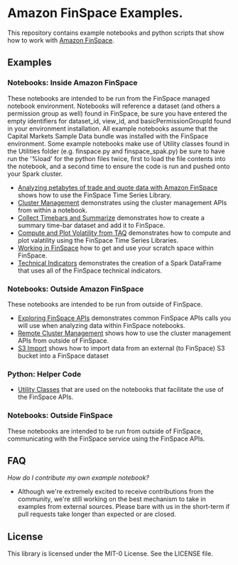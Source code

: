 # Amazon FinSpace Examples. 
This repository contains example notebooks and python scripts that show how to work with [Amazon FinSpace](https://aws.amazon.com/finspace/).

## Examples

### Notebooks: Inside Amazon FinSpace

These notebooks are intended to be run from the FinSpace managed notebook environment. Notebooks will reference a dataset (and others a permission group as well) found in FinSpace, be sure you have entered the empty identifiers for dataset_id, view_id, and basicPermissionGroupId found in your environment installation. All example notebooks assume that the Capital Markets Sample Data bundle was installed with the FinSpace environment. Some example notebooks make use of Utility classes found in the Utilities folder (e.g. finspace.py and finspace_spak.py) be sure to have run the '%load' for the python files twice, first to load the file contents into the notebook, and a second time to ensure the code is run and pushed onto your Spark cluster.

- [Analyzing petabytes of trade and quote data with Amazon FinSpace](notebooks/analyze_trade_and_quote_data/) shows how to use the FinSpace Time Series Library.  
- [Cluster Management](notebooks/cluster_management/) demonstrates using the cluster management APIs from within a  notebook.  
- [Collect Timebars and Summarize](notebooks/collect_timebars_and_summarize/) demonstrates how to create a summary time-bar dataset and add it to FinSpace.  
- [Compute and Plot Volatility from TAQ](notebooks/compute_and_plot_volatility_from_taq/) demonstrates how to compute and plot valatility using the FinSpace Time Series Libraries.  
- [Working in FinSpace](notebooks/working_in_finspace/) how to get and use your scratch space within FinSpace. 
- [Technical Indicators](notebooks/technical_indicators/) demonstrates the creation of a Spark DataFrame that uses all of the FinSpace technical indicators. 

### Notebooks: Outside Amazon FinSpace

These notebooks are intended to be run from outside of FinSpace. 

- [Exploring FinSpace APIs](notebooks/exploring_finspace_apis/) demonstrates common FinSpace APIs calls you will use when analyzing data within FinSpace notebooks.  
- [Remote Cluster Management](notebooks/remote_cluster_management/) shows how to use the cluster management APIs from outside of FinSpace.
- [S3 Import](notebooks/s3_import) shows how to import data from an external (to FinSpace) S3 bucket into a FinSpace dataset

### Python: Helper Code

- [Utility Classes](notebooks/Utilities/) that are used on the notebooks that facilitate the use of the FinSpace APIs.  

### Notebooks: Outside FinSpace
These notebooks are intended to be run from outside of FinSpace, communicating with the FinSpace service using the FinSpace APIs.

## FAQ

*How do I contribute my own example notebook?*

- Although we're extremely excited to receive contributions from the community, we're still working on the best mechanism to take in examples from external sources.  Please bare with us in the short-term if pull requests take longer than expected or are closed.

## License

This library is licensed under the MIT-0 License. See the LICENSE file.

